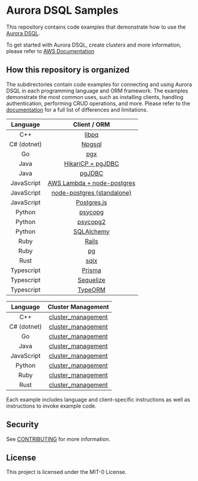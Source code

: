 # Aurora DSQL Samples

This repository contains code examples that demonstrate how to use the [Aurora DSQL](https://aws.amazon.com/rds/aurora/dsql/).

To get started with Aurora DSQL, create clusters and more information, please refer to [AWS Documentation](https://docs.aws.amazon.com/aurora-dsql/latest/userguide/getting-started.html)

## How this repository is organized

The subdirectories contain code examples for connecting and using Aurora DSQL in each programming language and ORM framework. The examples demonstrate the most common uses, such as installing clients, handling authentication, performing CRUD operations, and more. Please refer to the [documentation](https://docs.aws.amazon.com/aurora-dsql/latest/userguide/known-issues.html) for a full list of differences and limitations.

|  Language   |                Client / ORM                |
| :---------: | :----------------------------------------: |
|     C++     |             [libpq](cpp/libpq)             |
| C# (dotnet) |          [Npgsql](dotnet/npgsql)           |
|     Go      |               [pgx](go/pgx/)               |
|    Java     | [HikariCP + pgJDBC](java/pgjdbc_hikaricp)  |
|    Java     |           [pgJDBC](java/pgjdbc)            |
| JavaScript  | [AWS Lambda + node-postgres](lambda/) |
| JavaScript  | [node-postgres (standalone)](javascript/node-postgres/) |
| JavaScript  |   [Postgres.js](javascript/postgres-js/)   |
|   Python    |         [psycopg](python/psycopg/)         |
|   Python    |        [psycopg2](python/psycopg2/)        |
|   Python    |      [SQLAlchemy](python/sqlalchemy)       |
|    Ruby     |            [Rails](ruby/rails)             |
|    Ruby     |             [pg](ruby/ruby-pg)             |
|    Rust     |             [sqlx](rust/sqlx)              |
| Typescript  |         [Prisma](typescript/prisma)        |
| Typescript  |     [Sequelize](typescript/sequelize)      |
| Typescript  |      [TypeORM](typescript/type-orm)        |


|  Language   |                 Cluster Management                  |
| :---------: | :-------------------------------------------------: |
|     C++     |    [cluster_management](cpp/cluster_management)     |
| C# (dotnet) |   [cluster_management](dotnet/cluster_management)   |
|     Go      |     [cluster_management](go/cluster_management)     |
|    Java     |    [cluster_management](java/cluster_management)    |
| JavaScript  | [cluster_management](javascript/cluster_management) |
|   Python    |   [cluster_management](python/cluster_management)   |
|    Ruby     |    [cluster_management](ruby/cluster_management)    |
|    Rust     |    [cluster_management](rust/cluster_management)    |

Each example includes language and client-specific instructions as well as instructions to invoke example code.

## Security

See [CONTRIBUTING](CONTRIBUTING.md#security-issue-notifications) for more information.

## License

This project is licensed under the MIT-0 License.
